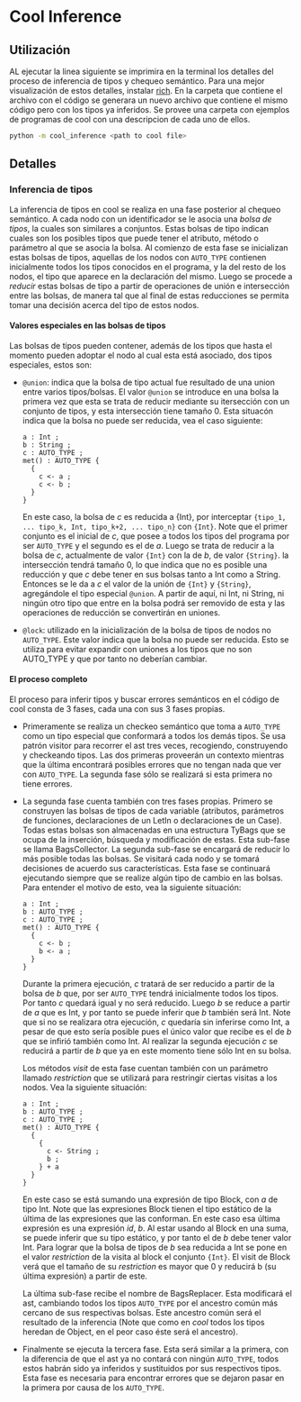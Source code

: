 # Cool Inference

## Utilización

AL ejecutar la linea siguiente se imprimira en la terminal los detalles del
proceso de inferencia de tipos y chequeo semántico. Para una mejor visualización
de estos detalles, instalar [rich](https://github.com/willmcgugan/rich).
En la carpeta que contiene el archivo con el código se generara un nuevo archivo
que contiene el mismo código pero con los tipos ya inferidos. Se provee una carpeta
con ejemplos de programas de cool con una descripcion de cada uno de ellos.

```bash
python -m cool_inference <path to cool file>
```

## Detalles

### Inferencia de tipos

La inferencia de tipos en cool se realiza en una fase posterior al chequeo
semántico. A cada nodo con un identificador se le asocia una _bolsa de tipos_,
la cuales son similares a conjuntos. Estas bolsas de tipo indican cuales son
los posibles tipos que puede tener el atributo, método o parámetro al que se
asocia la bolsa. Al comienzo de esta fase se inicializan estas bolsas de
tipos, aquellas de los nodos con `AUTO_TYPE` contienen inicialmente todos los
tipos conocidos en el programa, y la del resto de los nodos, el tipo que
aparece en la declaración del mismo. Luego se procede a _reducir_ estas
bolsas de tipo a partir de operaciones de unión e intersección entre las
bolsas, de manera tal que al final de estas reducciones se permita tomar una
decisión acerca del tipo de estos nodos.

#### Valores especiales en las bolsas de tipos

Las bolsas de tipos pueden contener, además de los tipos que hasta el momento
pueden adoptar el nodo al cual esta está asociado, dos tipos especiales,
estos son:

- `@union`: indica que la bolsa de tipo actual fue resultado de una union
  entre varios tipos/bolsas. El valor `@union` se introduce en una bolsa la
  primera vez que esta se trata de reducir mediante su itersección con un
  conjunto de tipos, y esta intersección tiene tamaño 0. Esta situacón indica
  que la bolsa no puede ser reducida, vea el caso siguiente:

  ```
  a : Int ;
  b : String ;
  c : AUTO_TYPE ;
  met() : AUTO_TYPE {
    {
      c <- a ;
      c <- b ;
    }
  }
  ```

  En este caso, la bolsa de _c_ es reducida a {Int}, por interceptar
  `{tipo_1, ... tipo_k, Int, tipo_k+2, ... tipo_n}` con `{Int}`. Note que el primer
  conjunto es el inicial de _c_, que posee a todos los tipos del programa por ser
  `AUTO_TYPE` y el segundo es el de _a_.
  Luego se trata de reducir a la bolsa de _c_, actualmente de valor `{Int}` con la de
  _b_, de valor `{String}`. la intersección tendrá tamaño 0, lo que indica que no es
  posible una reducción y que _c_ debe tener en sus bolsas tanto a Int como a String.
  Entonces se le da a _c_ el valor de la unión de `{Int}` y `{String}`, agregándole el
  tipo especial `@union`. A partir de aquí, ni Int, ni String, ni ningún otro tipo
  que entre en la bolsa podrá ser removido de esta y las operaciones de reducción se
  convertirán en uniones.

- `@lock`: utilizado en la inicialización de la bolsa de tipos de
  nodos no `AUTO_TYPE`. Este valor indica que la bolsa no puede ser reducida. Esto
  se utiliza para evitar expandir con uniones a los tipos que no son AUTO_TYPE y que
  por tanto no deberían cambiar.

#### El proceso completo

El proceso para inferir tipos y buscar errores semánticos en el código de cool consta de
3 fases, cada una con sus 3 fases propias.

- Primeramente se realiza un checkeo semántico que toma a `AUTO_TYPE` como un tipo especial
  que conformará a todos los demás tipos. Se usa patrón visitor para recorrer el ast tres veces,
  recogiendo, construyendo y checkeando tipos. Las dos primeras proveerán un contexto mientras
  que la última encontrará posibles errores que no tengan nada que ver con `AUTO_TYPE`. La segunda
  fase sólo se realizará si esta primera no tiene errores.

- La segunda fase cuenta también con tres fases propias. Primero se construyen las bolsas de
  tipos de cada variable (atributos, parámetros de funciones, declaraciones de un LetIn o
  declaraciones de un Case). Todas estas bolsas son almacenadas en una estructura TyBags que
  se ocupa de la inserción, búsqueda y modificación de estas. Esta sub-fase se llama BagsCollector.
  La segunda sub-fase se encargará de reducir lo más posible todas las bolsas. Se visitará
  cada nodo y se tomará decisiones de acuerdo sus características. Esta fase se continuará
  ejecutando siempre que se realize algún tipo de cambio en las bolsas. Para entender el motivo
  de esto, vea la siguiente situación:

  ```
  a : Int ;
  b : AUTO_TYPE ;
  c : AUTO_TYPE ;
  met() : AUTO_TYPE {
    {
      c <- b ;
      b <- a ;
    }
  }
  ```

  Durante la primera ejecución, _c_ tratará de ser reducido a partir de la bolsa de _b_ que,
  por ser `AUTO_TYPE` tendrá inicialmente todos los tipos. Por tanto _c_ quedará igual y no será
  reducido. Luego _b_ se reduce a partir de _a_ que es Int, y por tanto se puede inferir que
  _b_ también será Int. Note que si no se realizara otra ejecución, _c_ quedaría sin inferirse
  como Int, a pesar de que esto sería posible pues el único valor que recibe es el de _b_ que
  se infirió también como Int. Al realizar la segunda ejecución _c_ se reducirá a partir de _b_
  que ya en este momento tiene sólo Int en su bolsa.

  Los métodos _visit_ de esta fase cuentan también con un parámetro llamado _restriction_ que
  se utilizará para restringir ciertas visitas a los nodos. Vea la siguiente situación:

  ```
  a : Int ;
  b : AUTO_TYPE ;
  c : AUTO_TYPE ;
  met() : AUTO_TYPE {
    {
      {
        c <- String ;
        b ;
      } + a
    }
  }
  ```

  En este caso se está sumando una expresión de tipo Block, con _a_ de tipo Int. Note que las
  expresiones Block tienen el tipo estático de la última de las expresiones que las conforman.
  En este caso esa última expresión es una expresión _id_, _b_. Al estar usando al Block en
  una suma, se puede inferir que su tipo estático, y por tanto el de _b_ debe tener valor Int.
  Para lograr que la bolsa de tipos de _b_ sea reducida a Int se pone en el valor _restriction_
  de la visita al block el conjunto `{Int}`. El visit de Block verá que el tamaño de su
  _restriction_ es mayor que 0 y reducirá b (su última expresión) a partir de este.

  La última sub-fase recibe el nombre de BagsReplacer. Esta modificará el ast, cambiando todos
  los tipos `AUTO_TYPE` por el ancestro común más cercano de sus respectivas bolsas. Este
  ancestro común será el resultado de la inferencia (Note que como en _cool_ todos los tipos
  heredan de Object, en el peor caso éste será el ancestro).

- Finalmente se ejecuta la tercera fase. Esta será similar a la primera, con la diferencia de
  que el ast ya no contará con ningún `AUTO_TYPE`, todos estos habrán sido ya inferidos y
  sustituidos por sus respectivos tipos. Esta fase es necesaria para encontrar errores que
  se dejaron pasar en la primera por causa de los `AUTO_TYPE`.
